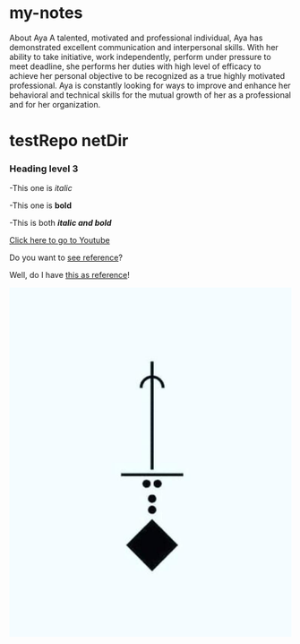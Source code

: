 # my-notes

About Aya
A talented, motivated and professional
individual, Aya has demonstrated excellent
communication and interpersonal skills.
With her ability to take initiative, work
independently, perform under pressure to
meet deadline, she performs her duties
with high level of efficacy to achieve her
personal objective to be recognized as a
true highly motivated professional. Aya is
constantly looking for ways to improve
and enhance her behavioral and technical
skills for the mutual growth of her as a
professional and for her organization.


# testRepo netDir
### Heading level 3

-This one is _italic_

-This one is **bold**

-This is both _**italic and bold**_

[Click here to go to Youtube](youtube.com)

Do you want to [see reference][a fun place]?

Well, do I have [this as reference][another fun place]!


[a fun place]: www.zombo.com
[another fun place]: www.stumbleupon.com


![ayaPic](/Aya.jpg)